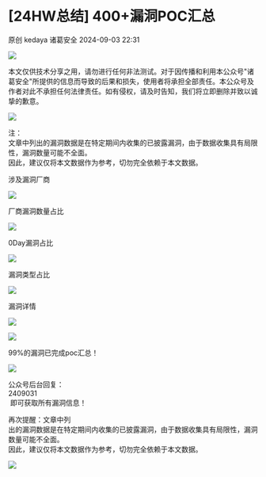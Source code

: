 #  [24HW总结] 400+漏洞POC汇总   
原创 kedaya  诸葛安全   2024-09-03 22:31  
  
![](https://mmbiz.qpic.cn/sz_mmbiz_png/3pTKcXWlxyMrTAFPre3CGO1EQuiaFVF4F2ia8VognUCvcFTtnRaHeDPRxn91HM2CIQnyib4Jpb9d9oC0ZRJJ7V6Ug/640?wx_fmt=png "")  
  
本文仅供技术分享之用，请勿进行任何非法测试。对于因传播和利用本公众号"诸葛安全"所提供的信息而导致的后果和损失，使用者将承担全部责任。本公众号及作者对此不承担任何法律责任。如有侵权，请及时告知，我们将立即删除并致以诚挚的歉意。  
  
  
![](https://mmbiz.qpic.cn/mmbiz_png/4n2Er87oT9F7RMxsI8mP8xlxiaf0XLRVqtPQ6xuUVIgMlBVoOgPTsYRia9g5NLBTe01zTphh4wnNmoUKYVxHK8Rw/640?wx_fmt=png "")  
  
注：  
文章中列出的漏洞数据是在特定期间内收集的已披露漏洞，由于数据收集具有局限性，漏洞数量可能不全面。  
因此，建议仅将本文数据作为参考，切勿完全依赖于本文数据。  
  
  
涉及漏洞厂商  
  
![](https://mmbiz.qpic.cn/sz_mmbiz_png/OVmpRndnUtiaxsCr6GOR94PuVb1dkJOa6pb1z9KHicTctWSP2OJSDxasE83lDQ8BggwWAxVLm1mbYLJ4dlkDR93Q/640?wx_fmt=png&from=appmsg "")  
  
厂商漏洞数量占比  
  
![](https://mmbiz.qpic.cn/sz_mmbiz_png/OVmpRndnUtiaxsCr6GOR94PuVb1dkJOa623BycajNeX71iaXMeRGO7iboUjRWqrI1Ciat6nq6Nia9sRZFA3f9RUyvLQ/640?wx_fmt=png&from=appmsg "")  
  
0Day漏洞占比  
  
![](https://mmbiz.qpic.cn/sz_mmbiz_png/OVmpRndnUtiaxsCr6GOR94PuVb1dkJOa6pGjmUEeJ3vuAg9t3iaPWpicDsuKIZuvOqbXGvaPU16ibR0I8mNZxWZPag/640?wx_fmt=png&from=appmsg "")  
  
漏洞类型占比  
  
![](https://mmbiz.qpic.cn/sz_mmbiz_png/OVmpRndnUtiaxsCr6GOR94PuVb1dkJOa6gatCGzluILyZibCErqbiaKSJsqsdnoUiaL2u3Sm8vibuZNaJSVG4gicgNBw/640?wx_fmt=png&from=appmsg "")  
  
  
漏洞详情  
  
![](https://mmbiz.qpic.cn/sz_mmbiz_png/OVmpRndnUtiaxsCr6GOR94PuVb1dkJOa6VxNk4rauoX5H7L6780rwLwynIPhUu28ocuqftP2RibcneuqDFn2mk2g/640?wx_fmt=png&from=appmsg "")  
  
![](https://mmbiz.qpic.cn/sz_mmbiz_png/OVmpRndnUtiaxsCr6GOR94PuVb1dkJOa6jhAyLS9QpgIjqPxej1pnRliavL0M5ibnAQ0IH1lZgNFnc0sfh1picSexA/640?wx_fmt=png&from=appmsg "")  
  
99%的漏洞已完成poc汇总！  
  
![](https://mmbiz.qpic.cn/sz_mmbiz_gif/OVmpRndnUtiaxsCr6GOR94PuVb1dkJOa67ooGCyXZetEw6jkyr6SLIoYOLhMoDbAWfj25IEq0AbbQTE6jbehp6g/640?wx_fmt=gif&from=appmsg "")  
  
公众号后台回复：  
2409031  
 即可获取所有漏洞信息！  
  
再次提醒：文章中列  
出的漏洞数据是在特定期间内收集的已披露漏洞，由于数据收集具有局限性，漏洞数量可能不全面。  
因此，建议仅将本文数据作为参考，切勿完全依赖于本文数据。  
  
  
![](https://mmbiz.qpic.cn/sz_mmbiz_jpg/OVmpRndnUthJcUdtt7ZwFfphoTwo5XISkCFIxjCyBgI7LbPom8wrgaib5HgMSKU8yrc3Ch4LaeMBg8UWUzyRb9Q/640?wx_fmt=jpeg&from=appmsg "")  
  
  
  
